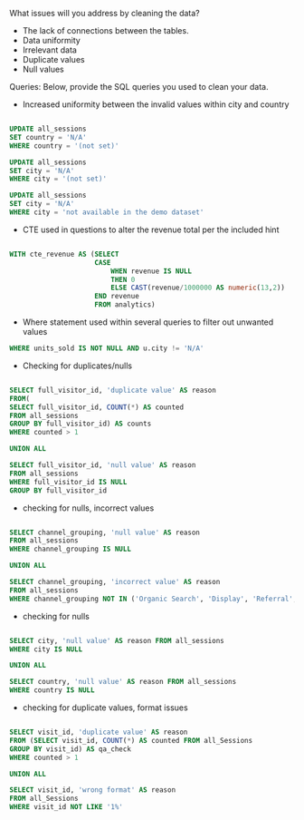 What issues will you address by cleaning the data?

- The lack of connections between the tables.
- Data uniformity
- Irrelevant data
- Duplicate values
- Null values



Queries:
Below, provide the SQL queries you used to clean your data.
- Increased uniformity between the invalid values within city and country
```SQL

UPDATE all_sessions
SET country = 'N/A'
WHERE country = '(not set)'
```
```SQL
UPDATE all_sessions
SET city = 'N/A'
WHERE city = '(not set)'
```
```SQL
UPDATE all_sessions
SET city = 'N/A'
WHERE city = 'not available in the demo dataset'

```
- CTE used in questions to alter the revenue total per the included hint
```SQL

WITH cte_revenue AS (SELECT
                     CASE
                         WHEN revenue IS NULL
	                     THEN 0
	                     ELSE CAST(revenue/1000000 AS numeric(13,2))
                     END revenue
                     FROM analytics)
```
- Where statement used within several queries to filter out unwanted values
```SQL
WHERE units_sold IS NOT NULL AND u.city != 'N/A'
```
- Checking for duplicates/nulls
```SQL

SELECT full_visitor_id, 'duplicate value' AS reason
FROM(
SELECT full_visitor_id, COUNT(*) AS counted
FROM all_sessions
GROUP BY full_visitor_id) AS counts
WHERE counted > 1

UNION ALL

SELECT full_visitor_id, 'null value' AS reason
FROM all_sessions
WHERE full_visitor_id IS NULL
GROUP BY full_visitor_id

```
- checking for nulls, incorrect values
```SQL

SELECT channel_grouping, 'null value' AS reason
FROM all_sessions
WHERE channel_grouping IS NULL

UNION ALL

SELECT channel_grouping, 'incorrect value' AS reason
FROM all_sessions
WHERE channel_grouping NOT IN ('Organic Search', 'Display', 'Referral', 'Paid Search', 'Affiliates',  'Direct', '(Other)')

```
- checking for nulls
```SQL

SELECT city, 'null value' AS reason FROM all_sessions
WHERE city IS NULL

UNION ALL

SELECT country, 'null value' AS reason FROM all_sessions
WHERE country IS NULL
```
- checking for duplicate values, format issues
```SQL

SELECT visit_id, 'duplicate value' AS reason
FROM (SELECT visit_id, COUNT(*) AS counted FROM all_Sessions
GROUP BY visit_id) AS qa_check
WHERE counted > 1

UNION ALL

SELECT visit_id, 'wrong format' AS reason
FROM all_Sessions
WHERE visit_id NOT LIKE '1%'

```

